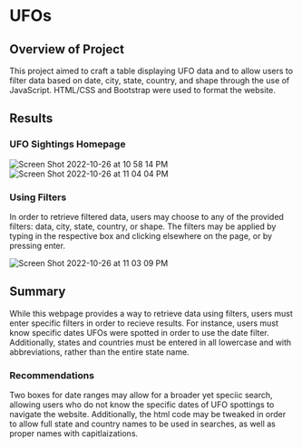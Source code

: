 # UFOs

## Overview of Project
This project aimed to craft a table displaying UFO data and to allow users to filter data based on date, city, state, country, and shape through the use of JavaScript. HTML/CSS and Bootstrap were used to format the website. 

## Results
### UFO Sightings Homepage
![Screen Shot 2022-10-26 at 10 58 14 PM](https://user-images.githubusercontent.com/110862583/198187924-aa52664a-9979-4e28-af92-5128e6dc7777.png)
![Screen Shot 2022-10-26 at 11 04 04 PM](https://user-images.githubusercontent.com/110862583/198188555-94cdd019-f60d-4dc1-935c-bf711d8ad1c7.png)

### Using Filters
In order to retrieve filtered data, users may choose to any of the provided filters: data, city, state, country, or shape. The filters may be applied by typing in the respective box and clicking elsewhere on the page, or by pressing enter. 

![Screen Shot 2022-10-26 at 11 03 09 PM](https://user-images.githubusercontent.com/110862583/198188460-9f079194-9cbc-4aed-826b-196aafd56ad7.png)

## Summary
While this webpage provides a way to retrieve data using filters, users must enter specific filters in order to recieve results. For instance, users must know specific dates UFOs were spotted in order to use the date filter. Additionally, states and countries must be entered in all lowercase and with abbreviations, rather than the entire state name.

### Recommendations
Two boxes for date ranges may allow for a broader yet speciic search, allowing users who do not know the specific dates of UFO spottings to navigate the website. Additionally, the html code may be tweaked in order to allow full state and country names to be used in searches, as well as proper names with capitlaizations. 

